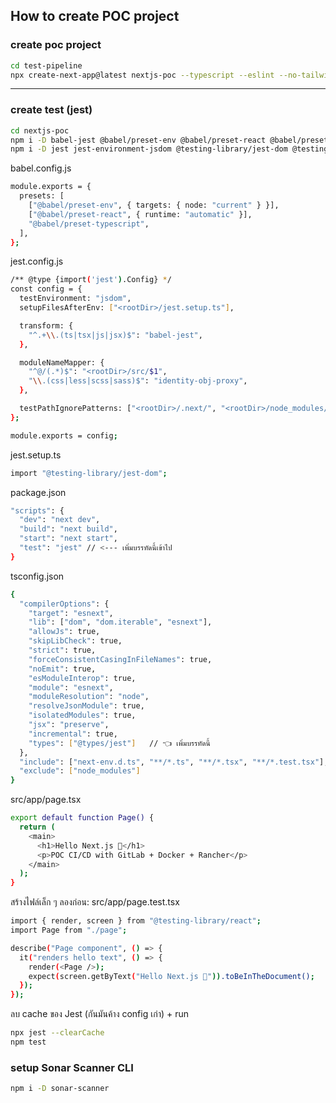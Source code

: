 ## How to create POC project

### create poc project
```bash
cd test-pipeline
npx create-next-app@latest nextjs-poc --typescript --eslint --no-tailwind --app --src-dir --import-alias "@/*"
```
---
### create test (jest)
```bash
cd nextjs-poc
npm i -D babel-jest @babel/preset-env @babel/preset-react @babel/preset-typescript
npm i -D jest jest-environment-jsdom @testing-library/jest-dom @testing-library/react @types/jest
```
babel.config.js
```bash
module.exports = {
  presets: [
    ["@babel/preset-env", { targets: { node: "current" } }],
    ["@babel/preset-react", { runtime: "automatic" }],
    "@babel/preset-typescript",
  ],
};
```
jest.config.js
```bash
/** @type {import('jest').Config} */
const config = {
  testEnvironment: "jsdom",
  setupFilesAfterEnv: ["<rootDir>/jest.setup.ts"],

  transform: {
    "^.+\\.(ts|tsx|js|jsx)$": "babel-jest",
  },

  moduleNameMapper: {
    "^@/(.*)$": "<rootDir>/src/$1",
    "\\.(css|less|scss|sass)$": "identity-obj-proxy",
  },

  testPathIgnorePatterns: ["<rootDir>/.next/", "<rootDir>/node_modules/"],
};

module.exports = config;
```
jest.setup.ts
```bash
import "@testing-library/jest-dom";
```
package.json
```bash
"scripts": {
  "dev": "next dev",
  "build": "next build",
  "start": "next start",
  "test": "jest" // <--- เพิ่มบรรทัดนี้เข้าไป
}
```
tsconfig.json
```bash
{
  "compilerOptions": {
    "target": "esnext",
    "lib": ["dom", "dom.iterable", "esnext"],
    "allowJs": true,
    "skipLibCheck": true,
    "strict": true,
    "forceConsistentCasingInFileNames": true,
    "noEmit": true,
    "esModuleInterop": true,
    "module": "esnext",
    "moduleResolution": "node",
    "resolveJsonModule": true,
    "isolatedModules": true,
    "jsx": "preserve",
    "incremental": true,
    "types": ["@types/jest"]   // 👈 เพิ่มบรรทัดนี้
  },
  "include": ["next-env.d.ts", "**/*.ts", "**/*.tsx", "**/*.test.tsx"], 
  "exclude": ["node_modules"]
}
```
src/app/page.tsx
```bash
export default function Page() {
  return (
    <main>
      <h1>Hello Next.js 🚀</h1>
      <p>POC CI/CD with GitLab + Docker + Rancher</p>
    </main>
  );
}
```
สร้างไฟล์เล็ก ๆ ลองก่อน:
src/app/page.test.tsx
```bash
import { render, screen } from "@testing-library/react";
import Page from "./page";

describe("Page component", () => {
  it("renders hello text", () => {
    render(<Page />);
    expect(screen.getByText("Hello Next.js 🚀")).toBeInTheDocument();
  });
});
```
ลบ cache ของ Jest (กันมันค้าง config เก่า) + run
```bash
npx jest --clearCache
npm test
```

### setup Sonar Scanner CLI
```bash
npm i -D sonar-scanner
```